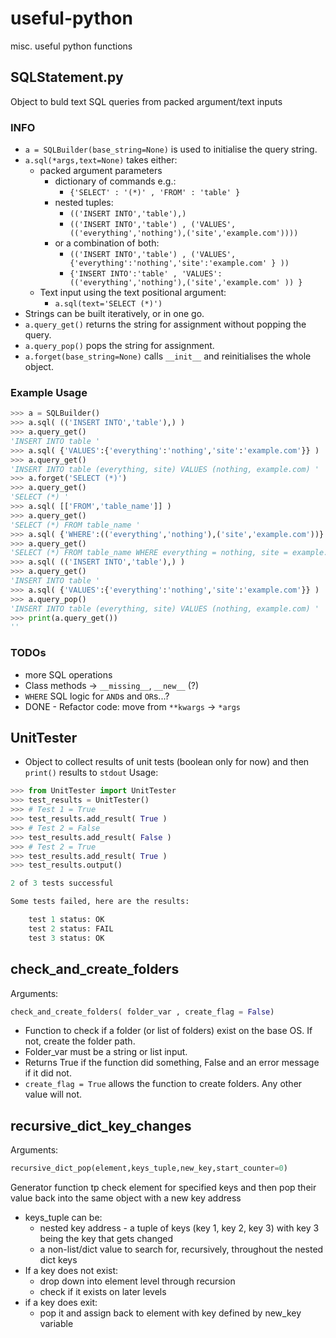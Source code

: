 # useful-python
misc. useful python functions

## SQLStatement.py
Object to buld text SQL queries from packed argument/text inputs

### INFO
- `a = SQLBuilder(base_string=None)` is used to initialise the query string.
- `a.sql(*args,text=None)` takes either:
    - packed argument parameters
        - dictionary of commands e.g.:
            - `{'SELECT' : '(*)' , 'FROM' : 'table' }`
        - nested tuples:
            - `(('INSERT INTO','table'),)`
            - `(('INSERT INTO','table') , ('VALUES',(('everything','nothing'),('site','example.com'))))`
        - or a combination of both:
            - `(('INSERT INTO','table') , ('VALUES',{'everything':'nothing','site':'example.com' } ))`
            - `{'INSERT INTO':'table' , 'VALUES': (('everything','nothing'),('site','example.com' )) }`
    - Text input using the text positional argument:
        - `a.sql(text='SELECT (*)')`
- Strings can be built iteratively, or in one go.
- `a.query_get()` returns the string for assignment without popping the query.
- `a.query_pop()` pops the string for assignment.
- `a.forget(base_string=None)` calls `__init__` and reinitialises the whole object.

### Example Usage
```python
>>> a = SQLBuilder()
>>> a.sql( (('INSERT INTO','table'),) )
>>> a.query_get()
'INSERT INTO table '
>>> a.sql( {'VALUES':{'everything':'nothing','site':'example.com'}} )
>>> a.query_get()
'INSERT INTO table (everything, site) VALUES (nothing, example.com) '
>>> a.forget('SELECT (*)')
>>> a.query_get()
'SELECT (*) '
>>> a.sql( [['FROM','table_name']] )
>>> a.query_get()
'SELECT (*) FROM table_name '
>>> a.sql( {'WHERE':(('everything','nothing'),('site','example.com'))} )
>>> a.query_get()
'SELECT (*) FROM table_name WHERE everything = nothing, site = example.com '
>>> a.sql( (('INSERT INTO','table'),) )
>>> a.query_get()
'INSERT INTO table '
>>> a.sql( {'VALUES':{'everything':'nothing','site':'example.com'}} )
>>> a.query_pop()
'INSERT INTO table (everything, site) VALUES (nothing, example.com) '
>>> print(a.query_get())
''
```
### TODOs
- more SQL operations
- Class methods -> `__missing__`, `__new__` (?)
- `WHERE` SQL logic for `AND`s and `OR`s...?
- DONE - Refactor code: move from `**kwargs` -> `*args`

## UnitTester
- Object to collect results of unit tests (boolean only for now) and then `print()` results to `stdout`
Usage:
```python
>>> from UnitTester import UnitTester
>>> test_results = UnitTester()
>>> # Test 1 = True
>>> test_results.add_result( True )
>>> # Test 2 = False
>>> test_results.add_result( False )
>>> # Test 2 = True
>>> test_results.add_result( True )
>>> test_results.output()

2 of 3 tests successful

Some tests failed, here are the results:

    test 1 status: OK
    test 2 status: FAIL
    test 3 status: OK

```

## check_and_create_folders
Arguments:
```python
check_and_create_folders( folder_var , create_flag = False)
```
- Function to check if a folder (or list of folders) exist on the base OS. If not, create the folder path.
- Folder_var must be a string or list input.
- Returns True if the function did something, False and an error message if it did not.
- `create_flag = True` allows the function to create folders. Any other value will not.

## recursive_dict_key_changes
Arguments:
```python
recursive_dict_pop(element,keys_tuple,new_key,start_counter=0)
```
Generator function tp check element for specified keys and then pop their value back into the same object with a new key address
- keys_tuple can be:
	- nested key address - a tuple of keys (key 1, key 2, key 3) with key 3 being the key that gets changed
	- a non-list/dict value to search for, recursively, throughout the nested dict keys
- If a key does not exist:
	- drop down into element level through recursion
	- check if it exists on later levels
- if a key does exit:
	- pop it and assign back to element with key defined by new_key variable
